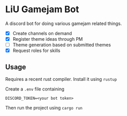 # LiU Gamejam Bot

A discord bot for doing various gamejam related things.

- [x] Create channels on demand
- [x] Register theme ideas through PM
- [ ] Theme generation based on submitted themes
- [x] Request roles for skills

## Usage

Requires a recent rust compiler. Install it using `rustup`

Create a `.env` file containing 

```
DISCORD_TOKEN=<your bot token>
```

Then run the project using `cargo run`


